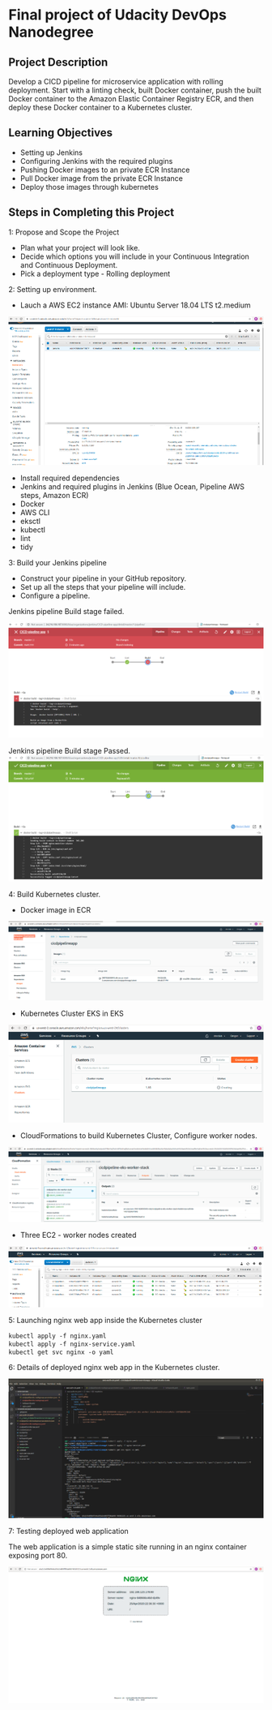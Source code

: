 # Final project of Udacity DevOps Nanodegree

## Project Description
Develop a CICD pipeline for microservice application with rolling deployment. Start with a linting check, built Docker container, push the built Docker container to the Amazon Elastic Container Registry ECR, and then deploy these Docker container to a Kubernetes cluster.

## Learning Objectives
- Setting up Jenkins
- Configuring Jenkins with the required plugins
- Pushing Docker images to an private ECR Instance
- Pull Docker image from the private ECR Instance
- Deploy those images through kubernetes


## Steps in Completing this Project

1: Propose and Scope the Project

- Plan what your project will look like.
- Decide which options you will include in your Continuous Integration and Continuous Deployment.
- Pick a deployment type - Rolling deployment

2: Setting up environment.

- Lauch a AWS EC2 instance  AMI: Ubuntu Server 18.04 LTS  t2.medium

![AWSEC2Jenkins](Images/1AWSEC2Jenkins.PNG)

- Install required dependencies
- Jenkins and required plugins in Jenkins (Blue Ocean, Pipeline AWS steps, Amazon ECR)
- Docker
- AWS CLI
- eksctl
- kubectl
- lint
- tidy

3: Build your Jenkins pipeline

- Construct your pipeline in your GitHub repository.
- Set up all the steps that your pipeline will include.
- Configure a pipeline.

Jenkins pipeline Build stage failed. 

![JenkinsFailedpipeline](Images/2JenkinsFailedpipeline.PNG)

Jenkins pipeline Build stage Passed.
![JenkinsPassedpipeline](Images/3JenkinsPassedpipeline.PNG)

4: Build Kubernetes cluster.

- Docker image in ECR

![DockerImageECR](Images/4DockerImageECR.PNG)

- Kubernetes Cluster EKS in EKS

![KubernetesClusterEKS](Images/5KubernetesClusterEKS.PNG)

- CloudFormations to build Kubernetes Cluster, Configure worker nodes.

![CloudFormation](Images/6CloudFormation.PNG)


- Three EC2 - worker nodes created

![ThreeWorkerNodes](Images/7ThreeWorkerNodes.PNG)


5: Launching nginx web app inside the Kubernetes cluster

```
kubectl apply -f nginx.yaml
kubectl apply -f nginx-service.yaml
kubectl get svc nginx -o yaml
```

6: Details of deployed nginx web app in the Kubernetes cluster. 

![DetailsKubeCluster](Images/8DetailsKubeCluster.PNG)

7: Testing deployed web application

The web application is a simple static site running in an nginx container exposing port 80.

![Nginx](Images/9Nginx.PNG)



